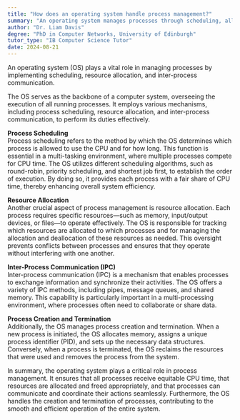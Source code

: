 ```yaml
---
title: "How does an operating system handle process management?"
summary: "An operating system manages processes through scheduling, allocation of resources, and providing inter-process communication."
author: "Dr. Liam Davis"
degree: "PhD in Computer Networks, University of Edinburgh"
tutor_type: "IB Computer Science Tutor"
date: 2024-08-21
---
```


An operating system (OS) plays a vital role in managing processes by implementing scheduling, resource allocation, and inter-process communication.

The OS serves as the backbone of a computer system, overseeing the execution of all running processes. It employs various mechanisms, including process scheduling, resource allocation, and inter-process communication, to perform its duties effectively.

**Process Scheduling**  
Process scheduling refers to the method by which the OS determines which process is allowed to use the CPU and for how long. This function is essential in a multi-tasking environment, where multiple processes compete for CPU time. The OS utilizes different scheduling algorithms, such as round-robin, priority scheduling, and shortest job first, to establish the order of execution. By doing so, it provides each process with a fair share of CPU time, thereby enhancing overall system efficiency.

**Resource Allocation**  
Another crucial aspect of process management is resource allocation. Each process requires specific resources—such as memory, input/output devices, or files—to operate effectively. The OS is responsible for tracking which resources are allocated to which processes and for managing the allocation and deallocation of these resources as needed. This oversight prevents conflicts between processes and ensures that they operate without interfering with one another.

**Inter-Process Communication (IPC)**  
Inter-process communication (IPC) is a mechanism that enables processes to exchange information and synchronize their activities. The OS offers a variety of IPC methods, including pipes, message queues, and shared memory. This capability is particularly important in a multi-processing environment, where processes often need to collaborate or share data.

**Process Creation and Termination**  
Additionally, the OS manages process creation and termination. When a new process is initiated, the OS allocates memory, assigns a unique process identifier (PID), and sets up the necessary data structures. Conversely, when a process is terminated, the OS reclaims the resources that were used and removes the process from the system.

In summary, the operating system plays a critical role in process management. It ensures that all processes receive equitable CPU time, that resources are allocated and freed appropriately, and that processes can communicate and coordinate their actions seamlessly. Furthermore, the OS handles the creation and termination of processes, contributing to the smooth and efficient operation of the entire system.
    
